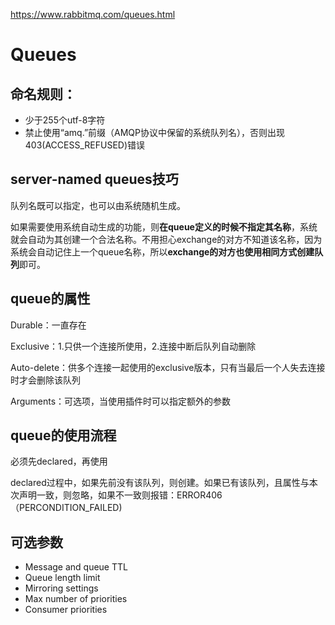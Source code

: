 https://www.rabbitmq.com/queues.html

# Queues

## 命名规则：

- 少于255个utf-8字符
- 禁止使用“amq.”前缀（AMQP协议中保留的系统队列名），否则出现403(ACCESS_REFUSED)错误

## server-named queues技巧

队列名既可以指定，也可以由系统随机生成。

如果需要使用系统自动生成的功能，则**在queue定义的时候不指定其名称**，系统就会自动为其创建一个合法名称。不用担心exchange的对方不知道该名称，因为系统会自动记住上一个queue名称，所以**exchange的对方也使用相同方式创建队列**即可。

## queue的属性

Durable：一直存在

Exclusive：1.只供一个连接所使用，2.连接中断后队列自动删除

Auto-delete：供多个连接一起使用的exclusive版本，只有当最后一个人失去连接时才会删除该队列

Arguments：可选项，当使用插件时可以指定额外的参数

## queue的使用流程

必须先declared，再使用

declared过程中，如果先前没有该队列，则创建。如果已有该队列，且属性与本次声明一致，则忽略，如果不一致则报错：ERROR406（PERCONDITION_FAILED)

## 可选参数

- Message and queue TTL
- Queue length limit
- Mirroring settings
- Max number of priorities
- Consumer priorities

